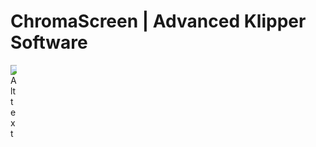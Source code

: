 # ChromaScreen | Advanced Klipper Software

<img
  src="/images/ChromaPad_Screens.jpg"
  alt="Alt text"
  title="Optional title"
  style="display: inline-block; margin: 0 auto; max-width: 10px">
